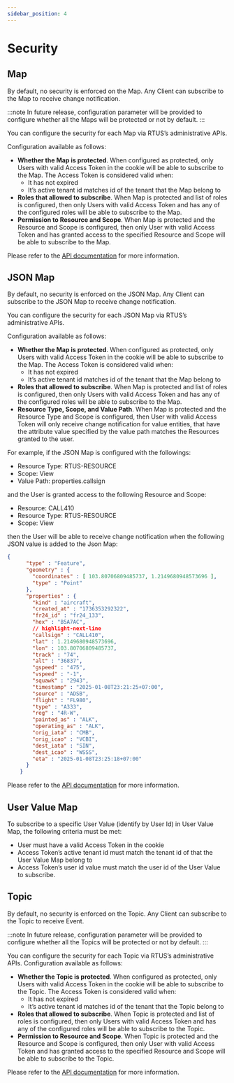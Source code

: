 ```yaml
---
sidebar_position: 4
---
```


# Security

## Map 

By default, no security is enforced on the Map. Any Client can subscribe to the Map to receive change notification.

:::note
In future release, configuration parameter will be provided to configure whether all the Maps will be protected or not by default. 
:::

You can configure the security for each Map via RTUS’s administrative APIs.

Configuration available as follows:
-	**Whether the Map is protected**. When configured as protected, only Users with valid Access Token in the cookie will be able to subscribe to the Map. 
The Access Token is considered valid when:
    -	It has not expired
    -	It’s active tenant id matches id of the tenant that the Map belong to
-	**Roles that allowed to subscribe**. When Map is protected and list of roles is configured, then only Users with valid Access Token and has any of 
the configured roles will be able to subscribe to the Map.
-	**Permission to Resource and Scope**. When Map is protected and the Resource and Scope is configured, then only User with valid Access Token and has 
granted access to the specified Resource and Scope will be able to subscribe to the Map.   

Please refer to the [API documentation](  https://github.com/mssfoobar/rtus/releases/download/v1.1.0/apidocs.zip) for more information.

## JSON Map

By default, no security is enforced on the JSON Map. Any Client can subscribe to the JSON Map to receive change notification.

You can configure the security for each JSON Map via RTUS’s administrative APIs.

Configuration available as follows:
-	**Whether the Map is protected**. When configured as protected, only Users with valid Access Token in the cookie will be able to subscribe to the Map. 
The Access Token is considered valid when:
    -	It has not expired
    -	It’s active tenant id matches id of the tenant that the Map belong to
-	**Roles that allowed to subscribe**. When Map is protected and list of roles is configured, then only Users with valid Access Token and has any of 
the configured roles will be able to subscribe to the Map.
-   **Resource Type, Scope, and Value Path**. When Map is protected and the Resource Type and Scope is configured, then User with valid Access Token will only
    receive change notification for value entities, that have the attribute value specified by the value path matches the Resources granted to the user.

For example, if the JSON Map is configured with the followings:
* Resource Type: RTUS-RESOURCE
* Scope: View
* Value Path: properties.callsign

and the User is granted access to the following Resource and Scope:
* Resource: CALL410
* Resource Type: RTUS-RESOURCE
* Scope: View

then the User will be able to receive change notification when the following JSON value is added to the Json Map:

```json title="JSON"
{
      "type" : "Feature",
      "geometry" : {
        "coordinates" : [ 103.80706809485737, 1.2149680948573696 ],
        "type" : "Point"
      },
      "properties" : {
        "kind" : "aircraft",
        "created_at" : "1736353292322",
        "fr24_id" : "fr24_133",
        "hex" : "B5A7AC",
        // highlight-next-line
        "callsign" : "CALL410",
        "lat" : 1.2149680948573696,
        "lon" : 103.80706809485737,
        "track" : "74",
        "alt" : "36837",
        "gspeed" : "475",
        "vspeed" : "-1",
        "squawk" : "2943",
        "timestamp" : "2025-01-08T23:21:25+07:00",
        "source" : "ADSB",
        "flight" : "FL980",
        "type" : "A333",
        "reg" : "4R-W",
        "painted_as" : "ALK",
        "operating_as" : "ALK",
        "orig_iata" : "CMB",
        "orig_icao" : "VCBI",
        "dest_iata" : "SIN",
        "dest_icao" : "WSSS",
        "eta" : "2025-01-08T23:25:18+07:00"
      }
    }

```


Please refer to the [API documentation](  https://github.com/mssfoobar/rtus/releases/download/v1.1.0/apidocs.zip) for more information.







##	User Value Map

To subscribe to a specific User Value (identify by User Id) in User Value Map, the following criteria must be met:
-	User must have a valid Access Token in the cookie
-	Access Token’s active tenant id must match the tenant id of that the User Value Map belong to
-	Access Token’s user id value must match the user id of the User Value to subscribe.


## Topic

By default, no security is enforced on the Topic. Any Client can subscribe to the Topic to receive Event.

:::note
In future release, configuration parameter will be provided to configure whether all the Topics will be protected or not by default. 
:::

You can configure the security for each Topic via RTUS’s administrative APIs.
Configuration available as follows:
-	**Whether the Topic is protected**. When configured as protected, only Users with valid Access Token in the cookie will be able to subscribe to the Topic. 
The Access Token is considered valid when:
    -	It has not expired
    -	It’s active tenant id matches id of the tenant that the Topic belong to
-	**Roles that allowed to subscribe**. When Topic is protected and list of roles is configured, then only Users with valid Access Token and has any of the 
configured roles will be able to subscribe to the Topic.
-	**Permission to Resource and Scope**. When Topic is protected and the Resource and Scope is configured, then only User with valid Access Token and has granted 
access to the specified Resource and Scope will be able to subscribe to the Topic.   

Please refer to the [API documentation](  https://github.com/mssfoobar/rtus/releases/download/v1.0.0/apidocs.zip) for more information.

